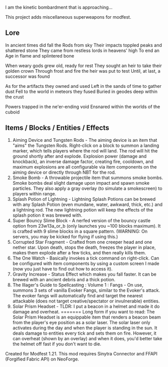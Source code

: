 I am the kinetic bombardment that is approaching...

This project adds miscellaneous superweapons for modfest.

## Lore
In ancient times did fall the Rods from sky
Their impacts toppled peaks and shattered stone
They came from restless lords in heavens' high
To end an Age in flame and splintered bone

When weary gods grew old, ready for rest
They sought an heir to take their golden crown
Through frost and fire the heir was put to test
Until, at last, a successor was found

As for the artifacts they owned and used
Left in the sands of time to gather dust
Fell to the world in meteors they fused
Buried in geodes deep within the crust

Powers trapped in the ne'er-ending void
Ensnared within the worlds of the cuboid

## Items / Blocks / Entities / Effects
1. Aiming Device and Tungsten Rods - The aiming device is an item that "aims" the Tungsten Rods. Right-click on a block to summon a landing marker, which tells players where the rod will land. The rod will hit the ground shortly after and explode. Explosion power (damage and knockback), an inverse damage factor, creating fire, cooldown, and maximum explosions are all configurable via item components on the aiming device or directly through NBT for the rod.
2. Smoke Bomb - A throwable projectile item that summons smoke bombs. Smoke bombs deal slight damage upon impact and spawn smoke particles. They also apply a gray overlay (to simulate a smokescreen) to players within range.
3. Splash Potion of Lightning - Lightning Splash Potions can be brewed with any Splash Potion (even mundane, water, awkward, thick, etc.) and a lightning rod. The new lightning potion will keep the effects of the splash potion it was brewed with.
4. Super Bouncy Slime Block - A nerfed version of the bouncy castle option from 23w13a_or_b (only launches you ~100 blocks maximum). It is crafted with 9 slime blocks in a square pattern. (WARNING: On servers, you may be kicked for flying if using this.)
5. Corrupted Star Fragment - Crafted from one creeper head and one nether star. Upon death, stops the death, freezes the player in place, makes them explode after a few ticks, and then really kills them.
6. The One Watch - Basically invokes a tick command on right-click. Can be configured with item components by using a custom screen I made (now you just have to find out how to access it). 
7. Gravity Increase - Status Effect which makes you fall faster. It can be brewed with an ancient debris and a thick potion.
8. The Illager's Guide to Spellcasting : Volume 1 : Fangs - On use, summons 3 sets of vanilla Evoker Fangs, similar to the Evoker's attack. The evoker fangs will automatically find and target the nearest attackable (does not target creative/spectator or invulnerable) entities.
9. Solar Prism Headset - TLDR: I put a beacon in a helmet and made it do damage and overheat. ======= Long form if you want to read: The Solar Prism Headset is an equippable item that renders a beacon beam from the player's eye position as a solar laser. The solar laser only activates during the day and when the player is standing in the sun. It deals damage to entities every tick and sets them on fire. However, it can overheat (shown by an overlay) and when it does, you'd better take the helmet off fast if you don't want to die.

Created for Modfest 1.21. This mod requires Sinytra Connector and FFAPI (Forgified Fabric API) on NeoForge.